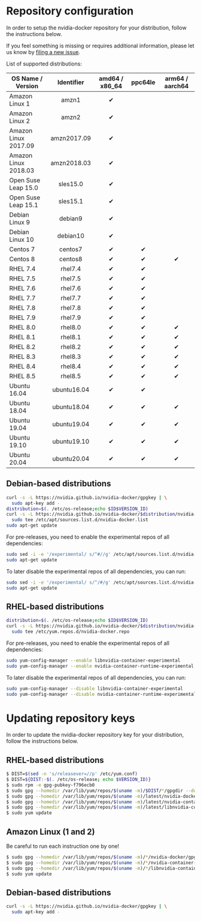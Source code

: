 # Repository configuration

In order to setup the nvidia-docker repository for your distribution, follow the instructions below.

If you feel something is missing or requires additional information, please let us know by [filing a new issue](https://github.com/NVIDIA/nvidia-docker/issues/new).

List of supported distributions:

|  OS Name / Version   |  Identifier | amd64 / x86_64 | ppc64le | arm64 / aarch64 |
| -------------------- | :---------: | :------------: | :-----: | :-------------: |
| Amazon Linux 1       | amzn1       |       ✔        |         |                 |
| Amazon Linux 2       | amzn2       |       ✔        |         |                 |
| Amazon Linux 2017.09 | amzn2017.09 |       ✔        |         |                 |
| Amazon Linux 2018.03 | amzn2018.03 |       ✔        |         |                 |
| Open Suse Leap 15.0  | sles15.0    |       ✔        |         |                 |
| Open Suse Leap 15.1  | sles15.1    |       ✔        |         |                 |
| Debian Linux 9       | debian9     |       ✔        |         |                 |
| Debian Linux 10      | debian10    |       ✔        |         |                 |
| Centos 7             | centos7     |       ✔        |    ✔    |                 |
| Centos 8             | centos8     |       ✔        |    ✔    |        ✔        |
| RHEL 7.4             | rhel7.4     |       ✔        |    ✔    |                 |
| RHEL 7.5             | rhel7.5     |       ✔        |    ✔    |                 |
| RHEL 7.6             | rhel7.6     |       ✔        |    ✔    |                 |
| RHEL 7.7             | rhel7.7     |       ✔        |    ✔    |                 |
| RHEL 7.8             | rhel7.8     |       ✔        |    ✔    |                 |
| RHEL 7.9             | rhel7.9     |       ✔        |    ✔    |                 |
| RHEL 8.0             | rhel8.0     |       ✔        |    ✔    |        ✔        |
| RHEL 8.1             | rhel8.1     |       ✔        |    ✔    |        ✔        |
| RHEL 8.2             | rhel8.2     |       ✔        |    ✔    |        ✔        |
| RHEL 8.3             | rhel8.3     |       ✔        |    ✔    |        ✔        |
| RHEL 8.4             | rhel8.4     |       ✔        |    ✔    |        ✔        |
| RHEL 8.5             | rhel8.5     |       ✔        |    ✔    |        ✔        |
| Ubuntu 16.04         | ubuntu16.04 |       ✔        |    ✔    |                 |
| Ubuntu 18.04         | ubuntu18.04 |       ✔        |    ✔    |        ✔        |
| Ubuntu 19.04         | ubuntu19.04 |       ✔        |    ✔    |        ✔        |
| Ubuntu 19.10         | ubuntu19.10 |       ✔        |    ✔    |        ✔        |
| Ubuntu 20.04         | ubuntu20.04 |       ✔        |    ✔    |        ✔        |

## Debian-based distributions

```bash
curl -s -L https://nvidia.github.io/nvidia-docker/gpgkey | \
  sudo apt-key add -
distribution=$(. /etc/os-release;echo $ID$VERSION_ID)
curl -s -L https://nvidia.github.io/nvidia-docker/$distribution/nvidia-docker.list | \
  sudo tee /etc/apt/sources.list.d/nvidia-docker.list
sudo apt-get update
```

For pre-releases, you need to enable the experimental repos of all dependencies:
```bash
sudo sed -i -e '/experimental/ s/^#//g' /etc/apt/sources.list.d/nvidia-docker.list
sudo apt-get update
```

To later disable the experimental repos of all dependencies, you can run:
```bash
sudo sed -i -e '/experimental/ s/^/#/g' /etc/apt/sources.list.d/nvidia-docker.list
sudo apt-get update
```

## RHEL-based distributions

```bash
distribution=$(. /etc/os-release;echo $ID$VERSION_ID)
curl -s -L https://nvidia.github.io/nvidia-docker/$distribution/nvidia-docker.repo | \
  sudo tee /etc/yum.repos.d/nvidia-docker.repo
```

For pre-releases, you need to enable the experimental repos of all dependencies:
```bash
sudo yum-config-manager --enable libnvidia-container-experimental
sudo yum-config-manager --enable nvidia-container-runtime-experimental
```

To later disable the experimental repos of all dependencies, you can run:
```bash
sudo yum-config-manager --disable libnvidia-container-experimental
sudo yum-config-manager --disable nvidia-container-runtime-experimental
```

# Updating repository keys

In order to update the nvidia-docker repository key for your distribution, follow the instructions below.

## RHEL-based distributions

```bash
$ DIST=$(sed -n 's/releasever=//p' /etc/yum.conf)
$ DIST=${DIST:-$(. /etc/os-release; echo $VERSION_ID)}
$ sudo rpm -e gpg-pubkey-f796ecb0
$ sudo gpg --homedir /var/lib/yum/repos/$(uname -m)/$DIST/*/gpgdir --delete-key f796ecb0
$ sudo gpg --homedir /var/lib/yum/repos/$(uname -m)/latest/nvidia-docker/gpgdir --delete-key f796ecb0
$ sudo gpg --homedir /var/lib/yum/repos/$(uname -m)/latest/nvidia-container-runtime/gpgdir --delete-key f796ecb0
$ sudo gpg --homedir /var/lib/yum/repos/$(uname -m)/latest/libnvidia-container/gpgdir --delete-key f796ecb0
$ sudo yum update
```

## Amazon Linux (1 and 2)

Be careful to run each instruction one by one!

```bash
$ sudo gpg --homedir /var/lib/yum/repos/$(uname -m)/*/nvidia-docker/gpgdir --delete-key f796ecb0
$ sudo gpg --homedir /var/lib/yum/repos/$(uname -m)/*/nvidia-container-runtime/gpgdir --delete-key f796ecb0
$ sudo gpg --homedir /var/lib/yum/repos/$(uname -m)/*/libnvidia-container/gpgdir --delete-key f796ecb0
$ sudo yum update
```

## Debian-based distributions
```bash
curl -s -L https://nvidia.github.io/nvidia-docker/gpgkey | \
  sudo apt-key add -
```
